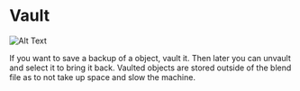 # Vault

![Alt Text](../gifs/MenuGuide2.gif)

If you want to save a backup of a object, vault it. Then later you can unvault and select it to bring it back.
Vaulted objects are stored outside of the blend file as to not take up space and slow the machine.
